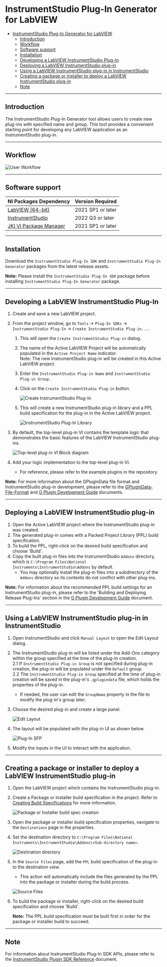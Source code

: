 # InstrumentStudio Plug-In Generator for LabVIEW

- [InstrumentStudio Plug-In Generator for LabVIEW](#instrumentstudio-plug-in-generator-for-labview)
  - [Introduction](#introduction)
  - [Workflow](#workflow)
  - [Software support](#software-support)
  - [Installation](#installation)
  - [Developing a LabVIEW InstrumentStudio Plug-In](#developing-a-labview-instrumentstudio-plug-in)
  - [Deploying a LabVIEW InstrumentStudio plug-in](#deploying-a-labview-instrumentstudio-plug-in)
  - [Using a LabVIEW InstrumentStudio plug-in in InstrumentStudio](#using-a-labview-instrumentstudio-plug-in-in-instrumentstudio)
  - [Creating a package or installer to deploy a LabVIEW InstrumentStudio plug-in](#creating-a-package-or-installer-to-deploy-a-labview-instrumentstudio-plug-in)
  - [Note](#note)

---

## Introduction

The InstrumentStudio Plug-In Generator tool allows users to create new plug-ins with specified name
and group. This tool provides a convenient starting point for developing any LabVIEW application as
an InstrumentStudio plug-in.

---

## Workflow

![User Workflow](./images/InstrumentStudio%20Plug-In%20Generator%20Guide/Workflow.png)

---

## Software support

NI Packages Dependency | Version Required
--- | ---
[LabVIEW (64-bit)](https://www.ni.com/en/support/downloads/software-products/download.labview.html#443865) | 2021 SP1 or later
[InstrumentStudio](https://www.ni.com/en/support/downloads/software-products/download.instrumentstudio.html#460631) | 2022 Q3 or later
[JKI VI Package Manager](https://www.ni.com/en/support/downloads/tools-network/download.jki-vi-package-manager.html#443251) | 2021 SP1 or later

---

## Installation

Download the `InstrumentStudio Plug-In SDK` and `InstrumentStudio Plug-In Generator` packages from
the latest release assets.

**Note:** Please install the `InstrumentStudio Plug-In SDK` package before installing
`InstrumentStudio Plug-In Generator` package.

---

## Developing a LabVIEW InstrumentStudio Plug-In

1. Create and save a new LabVIEW project.
2. From the project window, go to `Tools` → `Plug-In SDKs` → `InstrumentStudio Plug-In` → `Create
   InstrumentStudio Plug-in...`.
   1. This will open the `Create InstrumentStudio Plug-in` dialog.
   2. The name of the Active LabVIEW Project will be automatically populated in the `Active Project
      Name` indicator.  
      Note: The new InstrumentStudio plug-in will be created in this Active LabVIEW project.
   3. Enter the `InstrumentStudio Plug-in Name` and `InstrumentStudio Plug-in Group`.
   4. Click on the `Create InstrumentStudio Plug-in` button.

      ![Create InstrumentStudio Plug-In](./images/InstrumentStudio%20Plug-In%20Generator%20Guide/Create%20InstrumentStudio%20Plug-In.png)

   5. This will create a new InstrumentStudio plug-in library and a PPL build specification for the
      plug-in in the Active LabVIEW project.

      ![InstrumentStudio Plug-In Library](./images/InstrumentStudio%20Plug-In%20Generator%20Guide/InstrumentStudio%20Plug-In%20Library.png)

3. By default, the top-level plug-in VI contains the template logic that demonstrates the basic
   features of the LabVIEW InstrumentStudio plug-ins.

   ![Top-level plug-in VI Block diagram](./images/InstrumentStudio%20Plug-In%20Generator%20Guide/Top-level%20VI%20Block%20diagram.png)

4. Add your logic implementation to the top-level plug-in VI.
      - For reference, please refer to the example plugins in the repository.

**Note:** For more information about the GPluginData file format and InstrumentStudio plug-in
development, please refer to the
[GPluginData-File-Format](https://github.com/ni/instrumentstudio-plugins/blob/main/labview/docs/GPluginData-File-Format.pdf) and
[G Plugin Development Guide](https://github.com/ni/instrumentstudio-plugins/blob/main/labview/docs/G%20Plugin%20Development%20Guide.pdf)
documents.

---

## Deploying a LabVIEW InstrumentStudio plug-in

1. Open the Active LabVIEW project where the InstrumentStudio plug-in was created.
2. The generated plug-in comes with a Packed Project Library (PPL) build specification.
3. To build the PPL, right-click on the desired build specification and choose 'Build'.
4. Copy the built plug-in files into the InstrumentStudio `Addons` directory, which is `C:\Program
   Files\National Instruments\InstrumentStudio\Addons` by default.
   - You may optionally install the plug-in files into a subdirectory of the `Addons` directory so
     its contents do not conflict with other plug-ins.

**Note:** For information about the recommended PPL build settings for an InstrumentStudio plug-in,
please refer to the 'Building and Deploying Release Plug-Ins' section in the
[G Plugin Development Guide](https://github.com/ni/instrumentstudio-plugins/blob/main/labview/docs/G%20Plugin%20Development%20Guide.pdf)
document.

---

## Using a LabVIEW InstrumentStudio plug-in in InstrumentStudio

1. Open InstrumentStudio and click `Manual Layout` to open the Edit Layout dialog.
2. The InstrumentStudio plug-in will be listed under the Add-Ons category within the group specified
   at the time of the plug-in creation.  
   2.1  If `InstrumentStudio Plug-in Group` is not specified during plug-in creation, the plug-in
      will be populated under the `Default` group.  
   2.2 The `InstrumentStudio Plug-in Group` specified at the time of plug-in creation will be saved
      in the plug-in's `.gplugindata` file, which holds the properties of the plug-in.
      - If needed, the user can edit the `GroupName` property in the file to modify the plug-in's
        group later.
3. Choose the desired plug-in and create a large panel.
  
   ![Edit Layout](./images/InstrumentStudio%20Plug-In%20Generator%20Guide/InstrumentStudio%20Edit%20Layout.png)

4. The layout will be populated with the plug-in UI as shown below.

   ![Plug-In SFP](./images/InstrumentStudio%20Plug-In%20Generator%20Guide/InstrumentStudio%20Plug-In%20Soft%20Panel.png)

5. Modify the inputs in the UI to interact with the application.

---

## Creating a package or installer to deploy a LabVIEW InstrumentStudio plug-in

1. Open the LabVIEW project which contains the InstrumentStudio plug-in.
2. Create a Package or Installer build specification in the project. Refer to
   [Creating Build Specifications](https://www.ni.com/docs/en-US/bundle/labview/page/creating-build-specifications.html)
   for more information.

   ![Package or Installer build spec creation](./images/InstrumentStudio%20Plug-In%20Generator%20Guide/Package%20or%20Installer%20build%20spec.png)

3. Open the package or installer build specification properties, navigate to the `Destinations` page
   in the properties.
4. Set the destination directory to `C:\Program Files\National
   Instruments\InstrumentStudio\Addons\<Sub-directory name>`.

   ![Destination directory](./images/InstrumentStudio%20Plug-In%20Generator%20Guide/Package%20or%20Installer%20Destination%20directory.png)

5. In the `Source Files` page, add the `PPL` build specification of the plug-in to the destination
   view.
   - This action will automatically include the files generated by the PPL into the package or
     installer during the build process.

   ![Source Files](./images/InstrumentStudio%20Plug-In%20Generator%20Guide/Package%20or%20Installer%20Source%20Files.png)

6. To build the package or installer, right-click on the desired build specification and choose
   'Build'.

   **Note:** The PPL build specification must be built first in order for the package or installer
   build to succeed.

---

## Note

For information about InstrumentStudio Plug-In SDK APIs, please refer to the
[InstrumentStudio Plugin SDK Reference](https://github.com/ni/instrumentstudio-plugins/blob/main/labview/docs/InstrumentStudio%20Plugin%20SDK%20Reference.pdf)
document.
